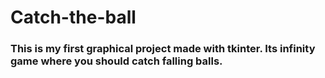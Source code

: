 # Catch-the-ball

### This is my first graphical project made with tkinter. Its infinity game where you should catch falling balls.

